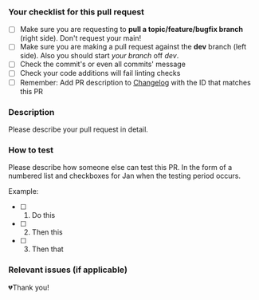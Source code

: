### Your checklist for this pull request

- [ ] Make sure you are requesting to **pull a topic/feature/bugfix branch** (right side). Don't request your main!
- [ ] Make sure you are making a pull request against the **dev** branch (left side). Also you should start *your branch* off *dev*.
- [ ] Check the commit's or even all commits' message 
- [ ] Check your code additions will fail linting checks
- [ ] Remember: Add PR description to [Changelog](https://github.com/Puzzlepart/prosjektportalen365/blob/dev/CHANGELOG.md) with the ID that matches this PR

### Description

Please describe your pull request in detail.

### How to test

Please describe how someone else can test this PR. In the form of a numbered list and checkboxes for Jan when the testing period occurs.

Example:

- [ ] 1. Do this
- [ ] 2. Then this
- [ ] 3. Then that

### Relevant issues (if applicable)

💔Thank you!
